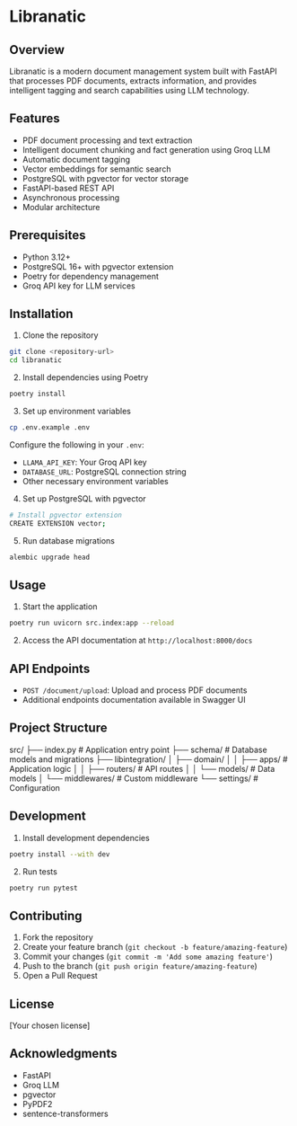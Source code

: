 # Libranatic

## Overview

Libranatic is a modern document management system built with FastAPI that processes PDF documents, extracts information, and provides intelligent tagging and search capabilities using LLM technology.

## Features

- PDF document processing and text extraction
- Intelligent document chunking and fact generation using Groq LLM
- Automatic document tagging
- Vector embeddings for semantic search
- PostgreSQL with pgvector for vector storage
- FastAPI-based REST API
- Asynchronous processing
- Modular architecture

## Prerequisites

- Python 3.12+
- PostgreSQL 16+ with pgvector extension
- Poetry for dependency management
- Groq API key for LLM services

## Installation

1. Clone the repository
```bash
git clone <repository-url>
cd libranatic
```

2. Install dependencies using Poetry
```bash
poetry install
```

3. Set up environment variables
```bash
cp .env.example .env
```
Configure the following in your `.env`:
- `LLAMA_API_KEY`: Your Groq API key
- `DATABASE_URL`: PostgreSQL connection string
- Other necessary environment variables

4. Set up PostgreSQL with pgvector
```bash
# Install pgvector extension
CREATE EXTENSION vector;
```

5. Run database migrations
```bash
alembic upgrade head
```

## Usage

1. Start the application
```bash
poetry run uvicorn src.index:app --reload
```

2. Access the API documentation at `http://localhost:8000/docs`

## API Endpoints

- `POST /document/upload`: Upload and process PDF documents
- Additional endpoints documentation available in Swagger UI

## Project Structure
src/
├── index.py # Application entry point
├── schema/ # Database models and migrations
├── libintegration/
│ ├── domain/
│ │ ├── apps/ # Application logic
│ │ ├── routers/ # API routes
│ │ └── models/ # Data models
│ └── middlewares/ # Custom middleware
└── settings/ # Configuration


## Development

1. Install development dependencies
```bash
poetry install --with dev
```

2. Run tests
```bash
poetry run pytest
```

## Contributing

1. Fork the repository
2. Create your feature branch (`git checkout -b feature/amazing-feature`)
3. Commit your changes (`git commit -m 'Add some amazing feature'`)
4. Push to the branch (`git push origin feature/amazing-feature`)
5. Open a Pull Request

## License

[Your chosen license]

## Acknowledgments

- FastAPI
- Groq LLM
- pgvector
- PyPDF2
- sentence-transformers
